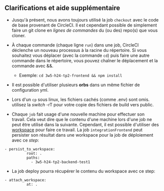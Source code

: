 ## Clarifications et aide supplémentaire

- Jusqu'à présent, nous avons toujours utilisé la job `checkout` avec le code de base provenant de CircleCI. Il est cependant possible de simplement faire un git clone en _lignes de commandes_ du (ou des) repo(s) que vous cloner.

- À chaque commande (chaque ligne `run`) dans une job, CircleCI déclenche un nouveau processus à la racine du répertoire. Si vous souhaitez vous déplacer (avec la commande `cd`) puis faire une autre commande dans le répertoire, vous pouvez chaîner le déplacement et la commande avec &&.

  - Exemple: `cd 3w5-h24-tp2-frontend && npm install`

- Il est possible d'utiliser plusieurs **orbs** dans un même fichier de configuration yml.

- Lors d'un `cp` sous linux, les fichiers cachés (comme .env) sont omis. utilisez la _switch_ -rT pour votre copie des fichiers de build vers public.

- Chaque `job` fait usage d'une nouvelle machine pour effectuer son travail. Cela veut dire que le contenu d'une machine lors d'une job ne peut être utilisé dans la suivante. Cependant, il est possible d'utiliser des [workspace](https://circleci.com/blog/deep-diving-into-circleci-workspaces/) pour faire ce travail. La job `integrationFrontend` peut persister son résultat dans une workspace pour la job de déploiement avec ce _step_:

```
- persist_to_workspace:
          root: .
          paths:
            - 3w5-h24-tp2-backend-test1
```

- La job deploy pourra récupérer le contenu du workspace avec ce step:

```
- attach_workspace:
          at: .
```